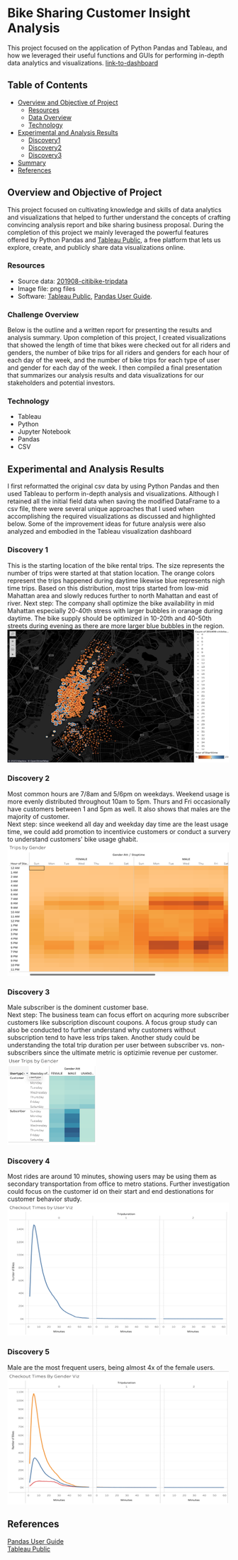 # Bike Sharing Customer Insight Analysis

This project focused on the application of Python Pandas and Tableau, and how we leveraged their useful functions and GUIs for performing in-depth data analytics and visualizations.
[link-to-dashboard](https://public.tableau.com/views/Chris-city-bike-analysis/Dashboard1?:language=en-US&:display_count=n&:origin=viz_share_link)

## Table of Contents

- [Overview and Objective of Project](#overview-and-Objective-of-project)
  - [Resources](#resources)
  - [Data Overview](#Data-overview)
  - [Technology](#Technology)
- [Experimental and Analysis Results](#experimental-and-analysis-results)
  - [Discovery1](#Discovery1)
  - [Discovery2](#Discovery2)
  - [Discovery3](#Discovery3)
- [Summary](#summary)
- [References](#references)

## Overview and Objective of Project

This project focused on cultivating knowledge and skills of data analytics and visualizations that helped to further understand the concepts of crafting convincing analysis report and bike sharing business proposal. During the completion of this project we mainly leveraged the powerful features offered by Python Pandas and [Tableau Public](https://www.tableau.com/products/public), a free platform that lets us explore, create, and publicly share data visualizations online.

### Resources

- Source data: [201908-citibike-tripdata](https://s3.amazonaws.com/tripdata/201908-citibike-tripdata.csv.zip)
- Image file: png files
- Software: [Tableau Public](https://www.tableau.com/products/public), [Pandas User Guide](https://pandas.pydata.org/pandas-docs/stable/user_guide/index.html#user-guide).

### Challenge Overview

Below is the outline and a written report for presenting the results and analysis summary. Upon completion of this project, I created visualizations that showed the length of time that bikes were checked out for all riders and genders, the number of bike trips for all riders and genders for each hour of each day of the week, and the number of bike trips for each type of user and gender for each day of the week. I then compiled a final presentation that summarizes our analysis results and data visualizations for our stakeholders and potential investors.

### Technology
- Tableau 
- Python
- Jupyter Notebook
- Pandas
- CSV

## Experimental and Analysis Results

I first reformatted the original csv data by using Python Pandas and then used Tableau to perform in-depth analysis and visualizations. Although I retained all the initial field data when saving the modified DataFrame to a csv file, there were several unique approaches that I used when accomplishing the required visualizations as discussed and highlighted below. Some of the improvement ideas for future analysis were also analyzed and embodied in the Tableau visualization dashboard

### Discovery 1
This is the starting location of the bike rental trips. The size represents the number of trips were started at that station location. The orange colors represent the trips happened during daytime likewise blue represents nigh time trips. Based on this distribution, most trips started from low-mid Mahattan area and slowly reduces further to north Mahattan and east of river. 
Next step: The company shall optimize the bike availability in mid Mahattan especially 20-40th stress with larger bubbles in oranage during daytime. The bike supply should be optimized in 10-20th and 40-50th streets during evening as there are more larger blue bubbles in the region.
<img src="https://github.com/chris820629/bikesharing/blob/main/Images/Image_10.png" width="500" height='300'>  

### Discovery 2
Most common hours are 7/8am and 5/6pm on weekdays. Weekend usage is more evenly distributed throughout 10am to 5pm. Thurs and Fri occasionally have customers between 1 and 5pm as well. It also shows that males are the majority of customer.\
Next step: since weekend all day and weekday day time are the least usage time, we could add promotion to incentivice customers or conduct a survery to understand customers' bike usage ghabit.                                                                                  
<img src="https://github.com/chris820629/bikesharing/blob/main/Images/Image_4.png" width="500" height='300'>   

### Discovery 3
Male subscriber is the dominent customer base.\
Next step: The business team can focus effort on acquring more subscriber customers like subscription discount coupons. A focus group study can also be conducted to further understand why customers without subscription tend to have less trips taken. Another study could be understanding the total trip duration per user between subscriber vs. non-subscribers since the ultimate metric is optizimie revenue per customer.                                      
<img src="https://github.com/chris820629/bikesharing/blob/main/Images/Image_5.png" width="200" height='200'> 

### Discovery 4
Most rides are around 10 minutes, showing users may be using them as secondary transportation from office to metro stations. Further investigation could focus on the customer id on their start and end destionations for customer behavior study.  
<img src="https://github.com/chris820629/bikesharing/blob/main/Images/Image_1.png" width="500" height='300'>  

### Discovery 5
Male are the most frequent users, being almost 4x of the female users.  
<img src="https://github.com/chris820629/bikesharing/blob/main/Images/Image_2.png" width="500" height='300'> 


## References

[Pandas User Guide](https://pandas.pydata.org/pandas-docs/stable/user_guide/index.html#user-guide)  
[Tableau Public](https://public.tableau.com/app/profile/chris.horng/viz/Chris-city-bike-analysis/Story1?publish=yes)   




 
